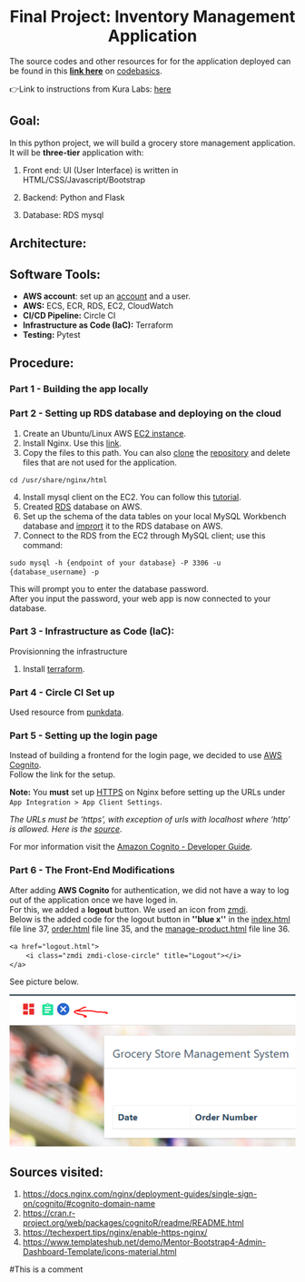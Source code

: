  <h1 align=center>Final Project: Inventory Management Application</h1>

The source codes and other resources for for the application deployed can be found in this **[link here](https://github.com/codebasics/python_projects_grocery_webapp)** on [codebasics](https://github.com/codebasics).

👉Link to instructions from Kura Labs: [here](https://github.com/kura-labs-org/FINAL_PROJECT_C2)
## Goal:
In this python project, we will build a grocery store management application. It will be **three-tier** application with:

1. Front end: UI (User Interface) is written in HTML/CSS/Javascript/Bootstrap

2. Backend: Python and Flask

3. Database: RDS mysql

## Architecture:


## Software Tools:

   * **AWS account**: set up an [account](https://docs.aws.amazon.com/polly/latest/dg/setting-up.html) and a user.
   * **AWS:** ECS, ECR, RDS, EC2, CloudWatch
   * **CI/CD Pipeline:** Circle CI
   * **Infrastructure as Code (IaC):** Terraform
   * **Testing:** Pytest



## Procedure:

### Part 1 - Building the app locally

### Part 2 - Setting up RDS database and deploying on the cloud

1. Create an Ubuntu/Linux AWS [EC2 instance](https://medium.com/@jameshamann/setting-up-an-ubuntu-ec2-instance-from-scratch-78a166167a22).
2. Install Nginx. Use this [link](https://www.nginx.com/blog/setting-up-nginx/).
3. Copy the files to this path. You can also [clone](https://docs.github.com/en/repositories/creating-and-managing-repositories/cloning-a-repository) the [repository](https://github.com/codebasics/python_projects_grocery_webapp) and delete files that are not used for the application. 
```
cd /usr/share/nginx/html
```
4. Install mysql client on the EC2. You can follow this [tutorial](https://linuxconfig.org/install-mysql-on-ubuntu-20-04-lts-linux).
5. Created [RDS](https://docs.aws.amazon.com/AmazonRDS/latest/UserGuide/USER_CreateDBInstance.html) database on AWS.
6. Set up the schema of the data tables on your local MySQL Workbench database and [imprort](https://dev.mysql.com/doc/workbench/en/wb-admin-export-import-management.html) it to the RDS database on AWS.
7. Connect to the RDS from the EC2 through MySQL client; use this command:
```
sudo mysql -h {endpoint of your database} -P 3306 -u {database_username} -p
```

This will prompt you to enter the database password.<br>
After you input the password, your web app is now connected to your database.

### Part 3 - Infrastructure as Code (IaC):

Provisionning the infrastructure

  1. Install [terraform](https://linoxide.com/install-terraform-on-ubuntu-20-04/).


### Part 4 - Circle CI Set up

Used resource from [punkdata](https://github.com/punkdata/python-flask/blob/master/.circleci/config.yml).

### Part 5 - Setting up the login page

Instead of building a frontend for the login page, we decided to use [AWS Cognito](https://cran.r-project.org/web/packages/cognitoR/readme/README.html).<br>
Follow the link for the setup.

**Note:** You **must** set up [HTTPS](https://techexpert.tips/nginx/enable-https-nginx/) on Nginx before setting up the URLs under `App Integration > App Client Settings`.

*The URLs must be ‘https’, with exception of urls with localhost where ‘http’ is allowed. Here is the [source](https://medium.com/swlh/authentication-authorization-for-web-apps-using-aws-cognito-21548bb3b86)*.

For mor information visit the [Amazon Cognito - Developer Guide](https://docs.aws.amazon.com/cognito/latest/developerguide/cognito-dg.pdf).


### Part 6 - The Front-End Modifications

After adding **AWS Cognito** for authentication, we did not have a way to log out of the application once we have loged in. <br>
For this, we added a **logout** button. We used an icon from [zmdi](https://www.templateshub.net/demo/Mentor-Bootstrap4-Admin-Dashboard-Template/icons-material.html). <br>
Below is the added code for the logout button in **''blue x''** in the [index.html](https://github.com/ibrahima1289/KURA_GROUP_5/blob/main/frontend/index.html) file line 37, [order.html](https://github.com/ibrahima1289/KURA_GROUP_5/blob/main/frontend/order.html) file line 35, and the [manage-product.html](https://github.com/ibrahima1289/KURA_GROUP_5/blob/main/frontend/manage-product.html) file line 36.

```
<a href="logout.html">
    <i class="zmdi zmdi-close-circle" title="Logout"></i>
</a>
```
See picture below.

![](frontend/images/final0.PNG)

## Sources visited:

1. https://docs.nginx.com/nginx/deployment-guides/single-sign-on/cognito/#cognito-domain-name
2. https://cran.r-project.org/web/packages/cognitoR/readme/README.html
3. https://techexpert.tips/nginx/enable-https-nginx/
4. https://www.templateshub.net/demo/Mentor-Bootstrap4-Admin-Dashboard-Template/icons-material.html

#This is a comment
